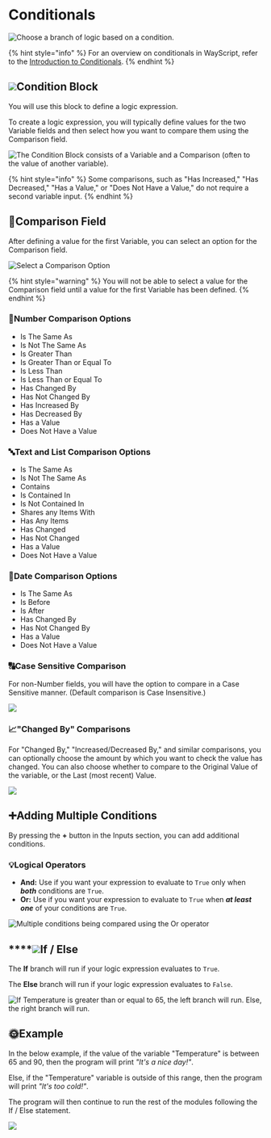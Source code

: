 # Conditionals

![Choose a branch of logic based on a condition.](../../.gitbook/assets/conditional.png)

{% hint style="info" %}
For an overview on conditionals in WayScript, refer to the [Introduction to Conditionals](../../getting_started/conditionals.md).
{% endhint %}

## ![](../../.gitbook/assets/conditional.png)Condition Block

You will use this block to define a logic expression.

To create a logic expression, you will typically define values for the two Variable fields and then select how you want to compare them using the Comparison field.

![The Condition Block consists of a Variable and a Comparison \(often to the value of another variable\).](../../.gitbook/assets/conditional-block.png)

{% hint style="info" %}
Some comparisons, such as "Has Increased," "Has Decreased," "Has a Value," or "Does Not Have a Value," do not require a second variable input.
{% endhint %}

## 🔎Comparison Field

After defining a value for the first Variable, you can select an option for the Comparison field.

![Select a Comparison Option](../../.gitbook/assets/options%20%281%29.png)

{% hint style="warning" %}
You will not be able to select a value for the Comparison field until a value for the first Variable has been defined.
{% endhint %}

### 🔢Number Comparison Options

* Is The Same As
* Is Not The Same As
* Is Greater Than
* Is Greater Than or Equal To
* Is Less Than
* Is Less Than or Equal To
* Has Changed By
* Has Not Changed By
* Has Increased By
* Has Decreased By
* Has a Value
* Does Not Have a Value

### 🔤Text and List Comparison Options

* Is The Same As
* Is Not The Same As
* Contains
* Is Contained In
* Is Not Contained In
* Shares any Items With
* Has Any Items
* Has Changed
* Has Not Changed
* Has a Value
* Does Not Have a Value

### 📆Date Comparison Options

* Is The Same As
* Is Before
* Is After
* Has Changed By
* Has Not Changed By
* Has a Value
* Does Not Have a Value

### 🔠Case Sensitive Comparison

For non-Number fields, you will have the option to compare in a Case Sensitive manner. \(Default comparison is Case Insensitive.\)

![](../../.gitbook/assets/screen-shot-2019-07-16-at-9.05.14-pm.png)

### 📈"Changed By" Comparisons

For "Changed By," "Increased/Decreased By," and similar comparisons, you can optionally choose the amount by which you want to check the value has changed. You can also choose whether to compare to the Original Value of the variable, or the Last \(most recent\) Value.

![](../../.gitbook/assets/screen-shot-2019-07-16-at-9.04.49-pm.png)

## ➕**Adding Multiple Conditions**

By pressing the **+** button in the Inputs section, you can add additional conditions.

### 💡Logical Operators

* **And:** Use if you want your expression to evaluate to `True` only when _**both**_ conditions are `True`.
* **Or:** Use if you want your expression to evaluate to `True` when _**at least one**_ of your conditions are `True`.

![Multiple conditions being compared using the Or operator](../../.gitbook/assets/or.png)

## \*\*\*\*![](../../.gitbook/assets/conditional.png)**If / Else**

The **If** branch will run if your logic expression evaluates to `True`.

The **Else** branch will run if your logic expression evaluates to `False`.

![If Temperature is greater than or equal to 65, the left branch will run. Else, the right branch will run.](../../.gitbook/assets/screen-shot-2019-07-16-at-9.16.53-pm.png)

## 🌞**Example**

In the below example, if the value of the variable "Temperature" is between 65 and 90, then the program will print _"It's a nice day!"_.

Else, if the "Temperature" variable is outside of this range, then the program will print _"It's too cold!"_.

The program will then continue to run the rest of the modules following the If / Else statement.

![](../../.gitbook/assets/example%20%281%29.png)

